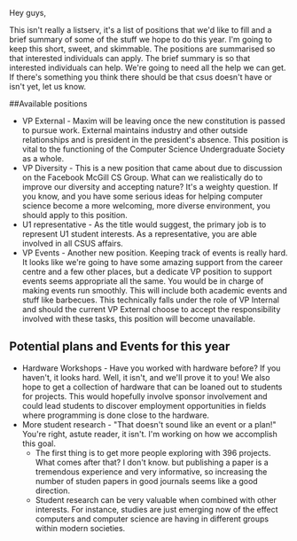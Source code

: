 Hey guys,

This isn't really a listserv, it's a list of positions that we'd like to fill and a brief summary of some of the stuff we hope to do this year.
I'm going to keep this short, sweet, and skimmable.
The positions are summarised so that interested individuals can apply.
The brief summary is so that interested individuals can help.
We're going to need all the help we can get.
If there's something you think there should be that csus doesn't have or isn't yet, let us know.

##Available positions

+ VP External - Maxim will be leaving once the new constitution is passed to pursue work.  External maintains industry and other outside relationships and is president in the president's absence. This position is vital to the functioning of the Computer Science Undergraduate Society as a whole.
+ VP Diversity - This is a new position that came about due to discussion on the Facebook McGill CS Group.  What can we realistically do to improve our diversity and accepting nature?  It's a weighty question.  If you know, and you have some serious ideas for helping computer science become a more welcoming, more diverse environment, you should apply to this position.
+ U1 representative - As the title would suggest, the primary job is to represent U1  student interests.  As a representative, you are able involved in all CSUS affairs.
+ VP Events - Another new position.  Keeping track of events is really hard.  It looks like we're going to have some amazing support from the career centre and a few other places, but a dedicate VP position to support events seems appropriate all the same.  You would be in charge of making events run smoothly.  This will include both academic events and stuff like barbecues. This technically falls under the role of VP Internal and should the current VP External choose to accept the responsibility involved with these tasks, this position will become unavailable.


## Potential plans and Events for this year

+ Hardware Workshops - Have you worked with hardware before?  If you haven't, it looks hard.  Well, it isn't, and we'll prove it to you!  We also hope to get a collection of hardware that can be loaned out to students for projects. This would hopefully involve sponsor involvement and could lead students to discover employment opportunities in fields where programming is done close to the hardware. 
+ More student research - "That doesn't sound like an event or a plan!"  You're right, astute reader, it isn't.  I'm working on how we accomplish this goal.  
  + The first thing is to get more people exploring with 396 projects.  What comes after that?  I don't know.  but publishing a paper is a tremendous experience and very informative, so increasing the number of studen papers in good journals seems like a good direction.
  + Student research can be very valuable when combined with other interests. For instance, studies are just emerging now of the effect computers and computer science are having in different groups within modern societies.
